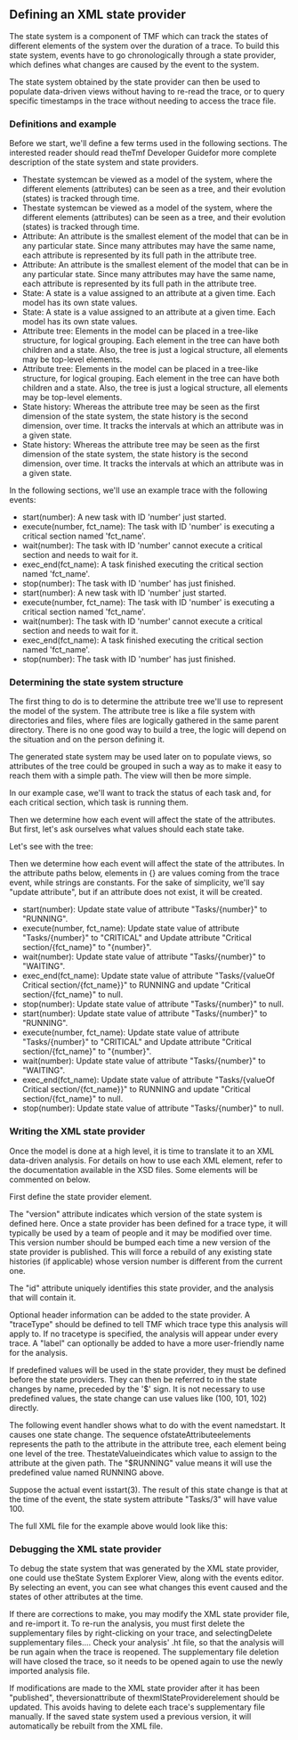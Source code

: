 ## Defining an XML state provider

The state system is a component of TMF which can track the states of different elements of the system over the duration of a trace. To build this state system, events have to go chronologically through a state provider, which defines what changes are caused by the event to the system.

The state system obtained by the state provider can then be used to populate data-driven views without having to re-read the trace, or to query specific timestamps in the trace without needing to access the trace file.

### Definitions and example

Before we start, we'll define a few terms used in the following sections. The interested reader should read theTmf Developer Guidefor more complete description of the state system and state providers.
- Thestate systemcan be viewed as a model of the system, where the different elements (attributes) can be seen as a tree, and their evolution (states) is tracked through time.
- Thestate systemcan be viewed as a model of the system, where the different elements (attributes) can be seen as a tree, and their evolution (states) is tracked through time.
- Attribute: An attribute is the smallest element of the model that can be in any particular state. Since many attributes may have the same name, each attribute is represented by its full path in the attribute tree.
- Attribute: An attribute is the smallest element of the model that can be in any particular state. Since many attributes may have the same name, each attribute is represented by its full path in the attribute tree.
- State: A state is a value assigned to an attribute at a given time. Each model has its own state values.
- State: A state is a value assigned to an attribute at a given time. Each model has its own state values.
- Attribute tree: Elements in the model can be placed in a tree-like structure, for logical grouping. Each element in the tree can have both children and a state. Also, the tree is just a logical structure, all elements may be top-level elements.
- Attribute tree: Elements in the model can be placed in a tree-like structure, for logical grouping. Each element in the tree can have both children and a state. Also, the tree is just a logical structure, all elements may be top-level elements.
- State history: Whereas the attribute tree may be seen as the first dimension of the state system, the state history is the second dimension, over time. It tracks the intervals at which an attribute was in a given state.
- State history: Whereas the attribute tree may be seen as the first dimension of the state system, the state history is the second dimension, over time. It tracks the intervals at which an attribute was in a given state.

In the following sections, we'll use an example trace with the following events:
- start(number): A new task with ID 'number' just started.
- execute(number, fct_name): The task with ID 'number' is executing a critical section named 'fct_name'.
- wait(number): The task with ID 'number' cannot execute a critical section and needs to wait for it.
- exec_end(fct_name): A task finished executing the critical section named 'fct_name'.
- stop(number): The task with ID 'number' has just finished.
- start(number): A new task with ID 'number' just started.
- execute(number, fct_name): The task with ID 'number' is executing a critical section named 'fct_name'.
- wait(number): The task with ID 'number' cannot execute a critical section and needs to wait for it.
- exec_end(fct_name): A task finished executing the critical section named 'fct_name'.
- stop(number): The task with ID 'number' has just finished.

### Determining the state system structure

The first thing to do is to determine the attribute tree we'll use to represent the model of the system. The attribute tree is like a file system with directories and files, where files are logically gathered in the same parent directory. There is no one good way to build a tree, the logic will depend on the situation and on the person defining it.

The generated state system may be used later on to populate views, so attributes of the tree could be grouped in such a way as to make it easy to reach them with a simple path. The view will then be more simple.

In our example case, we'll want to track the status of each task and, for each critical section, which task is running them.

Then we determine how each event will affect the state of the attributes. But first, let's ask ourselves what values should each state take.

Let's see with the tree:

Then we determine how each event will affect the state of the attributes. In the attribute paths below, elements in {} are values coming from the trace event, while strings are constants. For the sake of simplicity, we'll say "update attribute", but if an attribute does not exist, it will be created.
- start(number): Update state value of attribute "Tasks/{number}" to "RUNNING".
- execute(number, fct_name): Update state value of attribute "Tasks/{number}" to "CRITICAL" and Update attribute "Critical section/{fct_name}" to "{number}".
- wait(number): Update state value of attribute "Tasks/{number}" to "WAITING".
- exec_end(fct_name): Update state value of attribute "Tasks/{valueOf Critical section/{fct_name}}" to RUNNING and update "Critical section/{fct_name}" to null.
- stop(number): Update state value of attribute "Tasks/{number}" to null.
- start(number): Update state value of attribute "Tasks/{number}" to "RUNNING".
- execute(number, fct_name): Update state value of attribute "Tasks/{number}" to "CRITICAL" and Update attribute "Critical section/{fct_name}" to "{number}".
- wait(number): Update state value of attribute "Tasks/{number}" to "WAITING".
- exec_end(fct_name): Update state value of attribute "Tasks/{valueOf Critical section/{fct_name}}" to RUNNING and update "Critical section/{fct_name}" to null.
- stop(number): Update state value of attribute "Tasks/{number}" to null.

### Writing the XML state provider

Once the model is done at a high level, it is time to translate it to an XML data-driven analysis. For details on how to use each XML element, refer to the documentation available in the XSD files. Some elements will be commented on below.

First define the state provider element.

The "version" attribute indicates which version of the state system is defined here. Once a state provider has been defined for a trace type, it will typically be used by a team of people and it may be modified over time. This version number should be bumped each time a new version of the state provider is published. This will force a rebuild of any existing state histories (if applicable) whose version number is different from the current one.

The "id" attribute uniquely identifies this state provider, and the analysis that will contain it.

Optional header information can be added to the state provider. A "traceType" should be defined to tell TMF which trace type this analysis will apply to. If no tracetype is specified, the analysis will appear under every trace. A "label" can optionally be added to have a more user-friendly name for the analysis.

If predefined values will be used in the state provider, they must be defined before the state providers. They can then be referred to in the state changes by name, preceded by the '$' sign. It is not necessary to use predefined values, the state change can use values like (100, 101, 102) directly.

The following event handler shows what to do with the event namedstart. It causes one state change. The sequence ofstateAttributeelements represents the path to the attribute in the attribute tree, each element being one level of the tree. ThestateValueindicates which value to assign to the attribute at the given path. The "$RUNNING" value means it will use the predefined value named RUNNING above.

Suppose the actual event isstart(3). The result of this state change is that at the time of the event, the state system attribute "Tasks/3" will have value 100.

The full XML file for the example above would look like this:

### Debugging the XML state provider

To debug the state system that was generated by the XML state provider, one could use theState System Explorer View, along with the events editor. By selecting an event, you can see what changes this event caused and the states of other attributes at the time.

If there are corrections to make, you may modify the XML state provider file, and re-import it. To re-run the analysis, you must first delete the supplementary files by right-clicking on your trace, and selectingDelete supplementary files.... Check your analysis' .ht file, so that the analysis will be run again when the trace is reopened. The supplementary file deletion will have closed the trace, so it needs to be opened again to use the newly imported analysis file.

If modifications are made to the XML state provider after it has been "published", theversionattribute of thexmlStateProviderelement should be updated. This avoids having to delete each trace's supplementary file manually. If the saved state system used a previous version, it will automatically be rebuilt from the XML file.